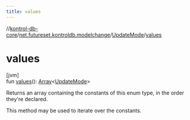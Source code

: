 ```yaml
---
title: values
---
```

//[kontrol-db-core](../../../index.html)/[net.futureset.kontroldb.modelchange](../index.html)/[UpdateMode](index.html)/[values](values.html)



# values



[jvm]\
fun [values](values.html)(): [Array](https://kotlinlang.org/api/latest/jvm/stdlib/kotlin/-array/index.html)&lt;[UpdateMode](index.html)&gt;



Returns an array containing the constants of this enum type, in the order they're declared.



This method may be used to iterate over the constants.




